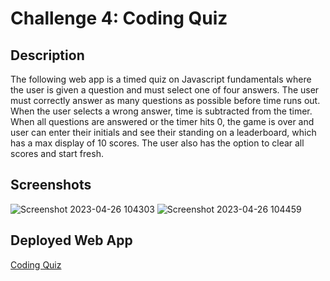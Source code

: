 # Challenge 4: Coding Quiz
## Description
The following web app is a timed quiz on Javascript fundamentals where the user is given a question and must select one of four answers. The user must correctly answer as many questions as possible before time runs out. When the user selects a wrong answer, time is subtracted from the timer. When all questions are answered or the timer hits 0, the game is over and user can enter their initials and see their standing on a leaderboard, which has a max display of 10 scores. The user also has the option to clear all scores and start fresh.

## Screenshots
![Screenshot 2023-04-26 104303](https://user-images.githubusercontent.com/59628271/234660455-12efdda8-86a3-4a35-8760-d04b10ef04f7.png)
![Screenshot 2023-04-26 104459](https://user-images.githubusercontent.com/59628271/234660501-1a6c0ee9-d8fe-400e-b7fc-833b7cb12612.png)

## Deployed Web App
[Coding Quiz](https://cwchilvers.github.io/UCI-CBC-04-CodingQuiz/)
